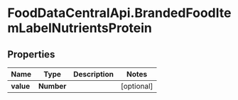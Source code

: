 # FoodDataCentralApi.BrandedFoodItemLabelNutrientsProtein

## Properties
Name | Type | Description | Notes
------------ | ------------- | ------------- | -------------
**value** | **Number** |  | [optional] 

